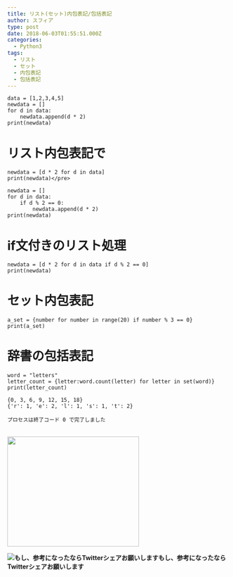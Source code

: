 ```yaml
---
title: リスト(セット)内包表記/包括表記
author: スフィア
type: post
date: 2018-06-03T01:55:51.000Z
categories:
  - Python3
tags:
  - リスト
  - セット
  - 内包表記
  - 包括表記
---
```

```python3
data = [1,2,3,4,5]
newdata = []
for d in data:
    newdata.append(d * 2)
print(newdata)
```
# リスト内包表記で
```python3
newdata = [d * 2 for d in data]
print(newdata)</pre>

newdata = []
for d in data:
    if d % 2 == 0:
        newdata.append(d * 2)
print(newdata)
```

# if文付きのリスト処理
```python3
newdata = [d * 2 for d in data if d % 2 == 0]
print(newdata)
```

# セット内包表記
```python3
a_set = {number for number in range(20) if number % 3 == 0}
print(a_set)
```

# 辞書の包括表記
```python3
word = "letters"
letter_count = {letter:word.count(letter) for letter in set(word)}
print(letter_count)
```
```
{0, 3, 6, 9, 12, 15, 18}
{'r': 1, 'e': 2, 'l': 1, 's': 1, 't': 2}

プロセスは終了コード 0 で完了しました
```

<a href="https://px.a8.net/svt/ejp?a8mat=2ZH6XJ+E4HHOY+3L4M+6MROH" target="_blank" rel="nofollow noopener"><br /> <img src="https://www28.a8.net/svt/bgt?aid=180521047854&wid=061&eno=01&mid=s00000016735001114000&mc=1" alt="" width="300" height="250" border="0" /></a>
  
<img src="https://www11.a8.net/0.gif?a8mat=2ZH6XJ+E4HHOY+3L4M+6MROH" alt="" width="1" height="1" border="0" />

<div class="chat_l ">
  <div class="talker">
    <b><img class="square" src="https://okanemochi.tk/wp-content/uploads/2018/07/%E3%82%AB%E3%83%B3%E3%83%8B%E3%83%B3%E3%82%B0-300x204.png" alt="もし、参考になったならTwitterシェアお願いします" />もし、参考になったならTwitterシェアお願いします </b>
  </div>
  
  <div class="bubble_wrap">
    <p>
    </p>
  </div>
</div>
